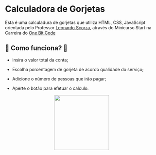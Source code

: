 # Calculadora de Gorjetas

Esta é uma calculadura de gorjetas que utiliza HTML, CSS, JavaScript orientada pelo Professor [Leonardo Scorza](https://github.com/leonardoscorza), através do Minicurso Start na Carreira do [One Bit Code](https://onebitcode.com/lp/)

## :abacus: Como funciona? :abacus:

- Insira o valor total da conta;

- Escolha porcentagem de gorjeta de acordo qualidade do serviço;

- Adicione o número de pessoas que irão pagar;

- Aperte o botão para efetuar o calculo.

<p align="center">
<img src="https://cdn.dribbble.com/users/1971934/screenshots/5455567/ezgif.com-resize.gif" height="180em">
</p>

